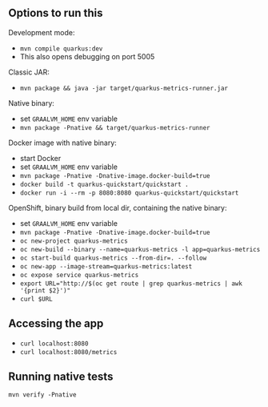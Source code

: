 Options to run this
-------------------
Development mode:
- `mvn compile quarkus:dev`
- This also opens debugging on port 5005

Classic JAR:
- `mvn package && java -jar target/quarkus-metrics-runner.jar`

Native binary:
- set `GRAALVM_HOME` env variable
- `mvn package -Pnative && target/quarkus-metrics-runner`

Docker image with native binary:
- start Docker
- set `GRAALVM_HOME` env variable
- `mvn package -Pnative -Dnative-image.docker-build=true`
- `docker build -t quarkus-quickstart/quickstart .`
- `docker run -i --rm -p 8080:8080 quarkus-quickstart/quickstart`

OpenShift, binary build from local dir, containing the native binary:
- set `GRAALVM_HOME` env variable
- `mvn package -Pnative -Dnative-image.docker-build=true`
- `oc new-project quarkus-metrics`
- `oc new-build --binary --name=quarkus-metrics -l app=quarkus-metrics`
- `oc start-build quarkus-metrics --from-dir=. --follow`
- `oc new-app --image-stream=quarkus-metrics:latest`
- `oc expose service quarkus-metrics`
- `export URL="http://$(oc get route | grep quarkus-metrics | awk '{print $2}')"`
- `curl $URL`

Accessing the app
-----------------
- `curl localhost:8080`
- `curl localhost:8080/metrics`

Running native tests
--------------------
`mvn verify -Pnative`
